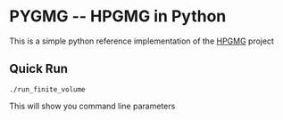 PYGMG -- HPGMG in Python
========================

This is a simple python reference implementation of the [HPGMG](https://hpgmg.org/) project 

Quick Run
---------
```shell
./run_finite_volume
```
This will show you command line parameters
